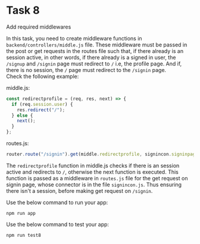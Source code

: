 # Task 8

Add required middlewares

In this task, you need to create middleware functions in `backend/controllers/middle.js` file.
These middleware must be passed in the post or get requests in the routes file such that, if there already is an session active, in other words, if there already is a signed in user, the `/signup` and `/signin` page must redirect to `/` i.e, the profile page.
And if, there is no session, the `/` page must redirect to the `/signin` page.  
Check the following example:

middle.js:

```js
const redirectprofile = (req, res, next) => {
  if (req.session.user) {
    res.redirect("/");
  } else {
    next();
  }
};
```

routes.js:

```js
router.route("/signin").get(middle.redirectprofile, signincon.signinpage);
```

The `redirectprofile` function in middle.js checks if there is an session active and redirects to `/`, otherwise the next function is executed.
This function is passed as a middleware in `routes.js` file for the get request on signin page, whose connector is in the file `signincon.js`.
Thus ensuring there isn't a session, before making get request on `/signin`.

Use the below command to run your app:

```
npm run app
```

Use the below command to test your app:

```
npm run test8
```
